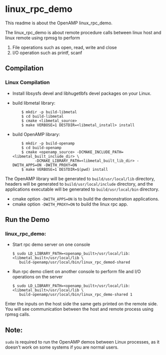 # linux_rpc_demo
This readme is about the OpenAMP linux_rpc_demo.

The linux_rpc_demo is about remote procedure calls between linux host and linux
remote using rpmsg to perform
1. File operations such as open, read, write and close
2. I/O operation such as printf, scanf

## Compilation

### Linux Compilation
* Install libsysfs devel and libhugetlbfs devel packages on your Linux.
* build libmetal library:

    ```
        $ mkdir -p build-libmetal
        $ cd build-libmetal
        $ cmake <libmetal_source>
        $ make VERBOSE=1 DESTDIR=<libmetal_install> install
    ```

* build OpenAMP library:

    ```
        $ mkdir -p build-openamp
        $ cd build-openamp
        $ cmake <openamp_source> -DCMAKE_INCLUDE_PATH=<libmetal_built_include_dir> \
              -DCMAKE_LIBRARY_PATH=<libmetal_built_lib_dir> -DWITH_APPS=ON -DWITH_PROXY=ON
        $ make VERBOSE=1 DESTDIR=$(pwd) install
    ```

The OpenAMP library will be generated to `build/usr/local/lib` directory, headers will be
generated to `build/usr/local/include` directory, and the applications executable will be
generated to `build/usr/local/bin` directory.

* cmake option `-DWITH_APPS=ON` is to build the demonstration applications.
* cmake option `-DWITH_PROXY=ON` to build the linux rpc app.

## Run the Demo

### linux_rpc_demo:

* Start rpc demo server on one console
    ```
    $ sudo LD_LIBRARY_PATH=<openamp_built>/usr/local/lib:<libmetal_built>/usr/local/lib \
       build-openamp/usr/local/bin/linux_rpc_demod-shared
    ```

* Run rpc demo client on another console to perform file and I/O operations on the server
    ```
    $ sudo LD_LIBRARY_PATH=<openamp_built>/usr/local/lib:<libmetal_built>/usr/local/lib \
       build-openamp/usr/local/bin/linux_rpc_demo-shared 1
    ```
Enter the inputs on the host side the same gets printed on the remote side. You will see communication between the host and remote process using rpmsg calls.

## Note:
`sudo` is required to run the OpenAMP demos between Linux processes, as it doesn't work on
some systems if you are normal users.
